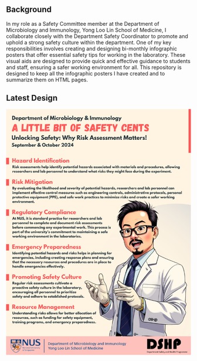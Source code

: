 ## Background
In my role as a Safety Committee member at the Department of Microbiology and Immunology, Yong Loo Lin School of Medicine, I collaborate closely with the Department Safety Coordinator to promote and uphold a strong safety culture within the department. 
One of my key responsibilities involves creating and designing bi-monthly infographic posters that offer essential safety tips for working in the laboratory. 
These visual aids are designed to provide quick and effective guidance to students and staff, ensuring a safer working environment for all.
This repository is designed to keep all the infographic posters I have created and to summarize them on HTML pages.

## Latest Design
![latest](img/risk-assessment.png)
